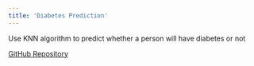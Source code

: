 ```yaml
---
title: 'Diabetes Prediction'
---
```

Use KNN algorithm to predict whether a person will have diabetes or not 

[GitHub Repository](https://github.com/houdataali/diabetes_prediction)


